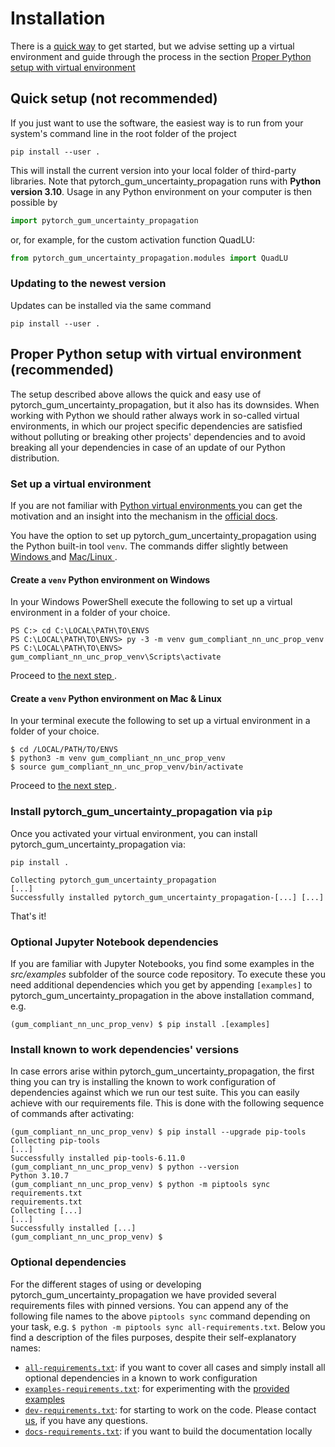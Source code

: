 # Installation

There is a [quick way](#quick-setup-not-recommended) to get started, but we advise 
setting up a virtual environment and guide through the process in the section
[Proper Python setup with virtual environment
](#proper-python-setup-with-virtual-environment--recommended)

## Quick setup (**not recommended**)

If you just want to use the software, the easiest way is to run from your
system's command line in the root folder of the project

```shell
pip install --user .
```

This will install the current version into your local folder of third-party libraries. 
Note that pytorch_gum_uncertainty_propagation runs with **Python 
version 3.10**. Usage in any Python environment on your computer is then possible by

```python
import pytorch_gum_uncertainty_propagation
```

or, for example, for the custom activation function QuadLU:

```python
from pytorch_gum_uncertainty_propagation.modules import QuadLU
```

### Updating to the newest version

Updates can be installed via the same command

```shell
pip install --user .
```

## Proper Python setup with virtual environment  (**recommended**)

The setup described above allows the quick and easy use of
pytorch_gum_uncertainty_propagation, but it also has its downsides. 
When working with Python we should rather always work in so-called virtual 
environments, in which our project specific dependencies are satisfied without 
polluting or breaking other projects' dependencies and to avoid breaking all your 
dependencies in case of an update of our Python distribution.

### Set up a virtual environment

If you are not familiar with [Python virtual environments
](https://docs.python.org/3/glossary.html#term-virtual-environment) you can get the
motivation and an insight into the mechanism in the
[official docs](https://docs.python.org/3/tutorial/venv.html).

You have the option to set up pytorch_gum_uncertainty_propagation 
using the Python built-in tool 
`venv`. The commands differ slightly between [Windows
](#create-a-venv-python-environment-on-windows) and [Mac/Linux
](#create-a-venv-python-environment-on-mac--linux).

#### Create a `venv` Python environment on Windows

In your Windows PowerShell execute the following to set up a virtual environment in
a folder of your choice.

```shell
PS C:> cd C:\LOCAL\PATH\TO\ENVS
PS C:\LOCAL\PATH\TO\ENVS> py -3 -m venv gum_compliant_nn_unc_prop_venv
PS C:\LOCAL\PATH\TO\ENVS> gum_compliant_nn_unc_prop_venv\Scripts\activate
```

Proceed to [the next step
](#install-pytorch_gum_uncertainty_propagation-via-pip).

#### Create a `venv` Python environment on Mac & Linux

In your terminal execute the following to set up a virtual environment in a folder
of your choice.

```shell
$ cd /LOCAL/PATH/TO/ENVS
$ python3 -m venv gum_compliant_nn_unc_prop_venv
$ source gum_compliant_nn_unc_prop_venv/bin/activate
```

Proceed to [the next step
](#install-pytorch_gum_uncertainty_propagation-via-pip).

### Install pytorch_gum_uncertainty_propagation via `pip`

Once you activated your virtual environment, you can install
pytorch_gum_uncertainty_propagation via:

```shell
pip install .
```

```shell
Collecting pytorch_gum_uncertainty_propagation
[...]
Successfully installed pytorch_gum_uncertainty_propagation-[...] [...]
```

That's it!

### Optional Jupyter Notebook dependencies

If you are familiar with Jupyter Notebooks, you find some examples in the _src/examples_
subfolder of the source code repository. To execute these you need additional 
dependencies which you get by appending `[examples]` to
pytorch_gum_uncertainty_propagation in the above installation command, 
e.g.

```shell
(gum_compliant_nn_unc_prop_venv) $ pip install .[examples]
```

### Install known to work dependencies' versions

In case errors arise within pytorch_gum_uncertainty_propagation, 
the first thing you can try is installing the known to work configuration of 
dependencies against which we run our test suite. This you can easily achieve with 
our requirements file. This is done with the following sequence of commands after 
activating:

```shell
(gum_compliant_nn_unc_prop_venv) $ pip install --upgrade pip-tools
Collecting pip-tools
[...]
Successfully installed pip-tools-6.11.0
(gum_compliant_nn_unc_prop_venv) $ python --version
Python 3.10.7
(gum_compliant_nn_unc_prop_venv) $ python -m piptools sync requirements.txt 
requirements.txt
Collecting [...]
[...]
Successfully installed [...]
(gum_compliant_nn_unc_prop_venv) $
```

### Optional dependencies

For the different stages of using or developing pytorch_gum_uncertainty_propagation we 
have provided several requirements files with pinned versions. You can append any of 
the following file names to the above `piptools sync` command depending on your task,
e.g. `$ python -m piptools sync all-requirements.txt`. Below you find a description 
of the files purposes, despite their self-explanatory names:

- [`all-requirements.txt`](https://github.com/BjoernLudwigPTB/pytorch_gum_uncertainty_propagation/blob/main/all-requirements.txt):
  if you want to cover all cases and simply install all optional dependencies in a
  known to work configuration
- [`examples-requirements.txt`](https://github.com/BjoernLudwigPTB/pytorch_gum_uncertainty_propagation/blob/main/examples-requirements.txt): 
  for experimenting with the [provided
  examples](https://github.com/BjoernLudwigPTB/pytorch_gum_uncertainty_propagation/tree/main/src/pytorch_gum_uncertainty_propagation/examples)
- [`dev-requirements.txt`](https://github.com/BjoernLudwigPTB/pytorch_gum_uncertainty_propagation/blob/main/dev-requirements.txt):
  for starting to work on the code. Please contact
  [us](https://github.com/BjoernLudwigPTB/pytorch_gum_uncertainty_propagation/graphs/contributors),
  if you have any questions.
- [`docs-requirements.txt`](https://github.com/BjoernLudwigPTB/pytorch_gum_uncertainty_propagation/blob/main/docs-requirements.txt):
  if you want to build the documentation locally
